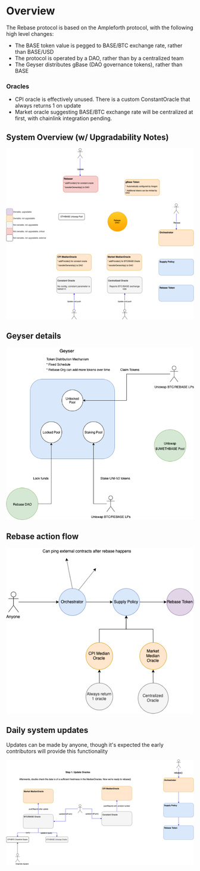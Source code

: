 # Overview
The Rebase protocol is based on the Ampleforth protocol, with the following high level changes:

- The BASE token value is pegged to BASE/BTC exchange rate, rather than BASE/USD
- The protocol is operated by a DAO, rather than by a centralized team
- The Geyser distributes gBase (DAO governance tokens), rather than BASE

### Oracles
- CPI oracle is effectively unused. There is a custom ConstantOracle that always returns 1 on update
- Market oracle suggesting BASE/BTC exchange rate will be centralized at first, with chainlink integration pending.

## System Overview (w/ Upgradability Notes)
![Deploy](/images/rebase-upgrades.png)

## Geyser details
![Geyser](/images/geyser.png)

## Rebase action flow
![Rebase](/images/rebase-flow.png)

## Daily system updates
Updates can be made by anyone, though it's expected the early contributors will provide this functionality 

![Update](/images/update.png)